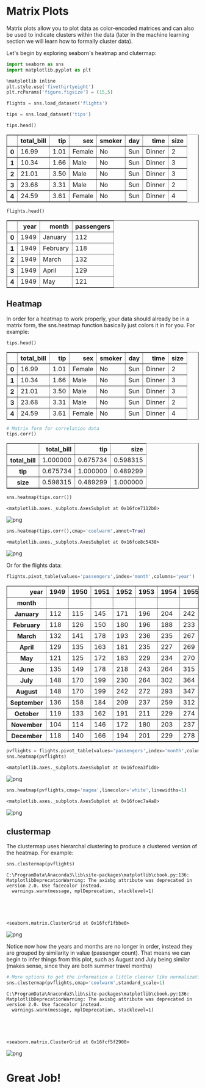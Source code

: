 
# Matrix Plots

Matrix plots allow you to plot data as color-encoded matrices and can also be used to indicate clusters within the data (later in the machine learning section we will learn how to formally cluster data).

Let's begin by exploring seaborn's heatmap and clutermap:


```python
import seaborn as sns
import matplotlib.pyplot as plt

%matplotlib inline
plt.style.use('fivethirtyeight')
plt.rcParams['figure.figsize'] = (15,5)
```


```python
flights = sns.load_dataset('flights')
```


```python
tips = sns.load_dataset('tips')
```


```python
tips.head()
```




<div>
<style>
    .dataframe thead tr:only-child th {
        text-align: right;
    }

    .dataframe thead th {
        text-align: left;
    }

    .dataframe tbody tr th {
        vertical-align: top;
    }
</style>
<table border="1" class="dataframe">
  <thead>
    <tr style="text-align: right;">
      <th></th>
      <th>total_bill</th>
      <th>tip</th>
      <th>sex</th>
      <th>smoker</th>
      <th>day</th>
      <th>time</th>
      <th>size</th>
    </tr>
  </thead>
  <tbody>
    <tr>
      <th>0</th>
      <td>16.99</td>
      <td>1.01</td>
      <td>Female</td>
      <td>No</td>
      <td>Sun</td>
      <td>Dinner</td>
      <td>2</td>
    </tr>
    <tr>
      <th>1</th>
      <td>10.34</td>
      <td>1.66</td>
      <td>Male</td>
      <td>No</td>
      <td>Sun</td>
      <td>Dinner</td>
      <td>3</td>
    </tr>
    <tr>
      <th>2</th>
      <td>21.01</td>
      <td>3.50</td>
      <td>Male</td>
      <td>No</td>
      <td>Sun</td>
      <td>Dinner</td>
      <td>3</td>
    </tr>
    <tr>
      <th>3</th>
      <td>23.68</td>
      <td>3.31</td>
      <td>Male</td>
      <td>No</td>
      <td>Sun</td>
      <td>Dinner</td>
      <td>2</td>
    </tr>
    <tr>
      <th>4</th>
      <td>24.59</td>
      <td>3.61</td>
      <td>Female</td>
      <td>No</td>
      <td>Sun</td>
      <td>Dinner</td>
      <td>4</td>
    </tr>
  </tbody>
</table>
</div>




```python
flights.head()
```




<div>
<style>
    .dataframe thead tr:only-child th {
        text-align: right;
    }

    .dataframe thead th {
        text-align: left;
    }

    .dataframe tbody tr th {
        vertical-align: top;
    }
</style>
<table border="1" class="dataframe">
  <thead>
    <tr style="text-align: right;">
      <th></th>
      <th>year</th>
      <th>month</th>
      <th>passengers</th>
    </tr>
  </thead>
  <tbody>
    <tr>
      <th>0</th>
      <td>1949</td>
      <td>January</td>
      <td>112</td>
    </tr>
    <tr>
      <th>1</th>
      <td>1949</td>
      <td>February</td>
      <td>118</td>
    </tr>
    <tr>
      <th>2</th>
      <td>1949</td>
      <td>March</td>
      <td>132</td>
    </tr>
    <tr>
      <th>3</th>
      <td>1949</td>
      <td>April</td>
      <td>129</td>
    </tr>
    <tr>
      <th>4</th>
      <td>1949</td>
      <td>May</td>
      <td>121</td>
    </tr>
  </tbody>
</table>
</div>



## Heatmap

In order for a heatmap to work properly, your data should already be in a matrix form, the sns.heatmap function basically just colors it in for you. For example:


```python
tips.head()
```




<div>
<style>
    .dataframe thead tr:only-child th {
        text-align: right;
    }

    .dataframe thead th {
        text-align: left;
    }

    .dataframe tbody tr th {
        vertical-align: top;
    }
</style>
<table border="1" class="dataframe">
  <thead>
    <tr style="text-align: right;">
      <th></th>
      <th>total_bill</th>
      <th>tip</th>
      <th>sex</th>
      <th>smoker</th>
      <th>day</th>
      <th>time</th>
      <th>size</th>
    </tr>
  </thead>
  <tbody>
    <tr>
      <th>0</th>
      <td>16.99</td>
      <td>1.01</td>
      <td>Female</td>
      <td>No</td>
      <td>Sun</td>
      <td>Dinner</td>
      <td>2</td>
    </tr>
    <tr>
      <th>1</th>
      <td>10.34</td>
      <td>1.66</td>
      <td>Male</td>
      <td>No</td>
      <td>Sun</td>
      <td>Dinner</td>
      <td>3</td>
    </tr>
    <tr>
      <th>2</th>
      <td>21.01</td>
      <td>3.50</td>
      <td>Male</td>
      <td>No</td>
      <td>Sun</td>
      <td>Dinner</td>
      <td>3</td>
    </tr>
    <tr>
      <th>3</th>
      <td>23.68</td>
      <td>3.31</td>
      <td>Male</td>
      <td>No</td>
      <td>Sun</td>
      <td>Dinner</td>
      <td>2</td>
    </tr>
    <tr>
      <th>4</th>
      <td>24.59</td>
      <td>3.61</td>
      <td>Female</td>
      <td>No</td>
      <td>Sun</td>
      <td>Dinner</td>
      <td>4</td>
    </tr>
  </tbody>
</table>
</div>




```python
# Matrix form for correlation data
tips.corr()
```




<div>
<style>
    .dataframe thead tr:only-child th {
        text-align: right;
    }

    .dataframe thead th {
        text-align: left;
    }

    .dataframe tbody tr th {
        vertical-align: top;
    }
</style>
<table border="1" class="dataframe">
  <thead>
    <tr style="text-align: right;">
      <th></th>
      <th>total_bill</th>
      <th>tip</th>
      <th>size</th>
    </tr>
  </thead>
  <tbody>
    <tr>
      <th>total_bill</th>
      <td>1.000000</td>
      <td>0.675734</td>
      <td>0.598315</td>
    </tr>
    <tr>
      <th>tip</th>
      <td>0.675734</td>
      <td>1.000000</td>
      <td>0.489299</td>
    </tr>
    <tr>
      <th>size</th>
      <td>0.598315</td>
      <td>0.489299</td>
      <td>1.000000</td>
    </tr>
  </tbody>
</table>
</div>




```python
sns.heatmap(tips.corr())
```




    <matplotlib.axes._subplots.AxesSubplot at 0x16fce7112b0>




![png](output_9_1.png)



```python
sns.heatmap(tips.corr(),cmap='coolwarm',annot=True)
```




    <matplotlib.axes._subplots.AxesSubplot at 0x16fce8c5438>




![png](output_10_1.png)


Or for the flights data:


```python
flights.pivot_table(values='passengers',index='month',columns='year')
```




<div>
<style>
    .dataframe thead tr:only-child th {
        text-align: right;
    }

    .dataframe thead th {
        text-align: left;
    }

    .dataframe tbody tr th {
        vertical-align: top;
    }
</style>
<table border="1" class="dataframe">
  <thead>
    <tr style="text-align: right;">
      <th>year</th>
      <th>1949</th>
      <th>1950</th>
      <th>1951</th>
      <th>1952</th>
      <th>1953</th>
      <th>1954</th>
      <th>1955</th>
      <th>1956</th>
      <th>1957</th>
      <th>1958</th>
      <th>1959</th>
      <th>1960</th>
    </tr>
    <tr>
      <th>month</th>
      <th></th>
      <th></th>
      <th></th>
      <th></th>
      <th></th>
      <th></th>
      <th></th>
      <th></th>
      <th></th>
      <th></th>
      <th></th>
      <th></th>
    </tr>
  </thead>
  <tbody>
    <tr>
      <th>January</th>
      <td>112</td>
      <td>115</td>
      <td>145</td>
      <td>171</td>
      <td>196</td>
      <td>204</td>
      <td>242</td>
      <td>284</td>
      <td>315</td>
      <td>340</td>
      <td>360</td>
      <td>417</td>
    </tr>
    <tr>
      <th>February</th>
      <td>118</td>
      <td>126</td>
      <td>150</td>
      <td>180</td>
      <td>196</td>
      <td>188</td>
      <td>233</td>
      <td>277</td>
      <td>301</td>
      <td>318</td>
      <td>342</td>
      <td>391</td>
    </tr>
    <tr>
      <th>March</th>
      <td>132</td>
      <td>141</td>
      <td>178</td>
      <td>193</td>
      <td>236</td>
      <td>235</td>
      <td>267</td>
      <td>317</td>
      <td>356</td>
      <td>362</td>
      <td>406</td>
      <td>419</td>
    </tr>
    <tr>
      <th>April</th>
      <td>129</td>
      <td>135</td>
      <td>163</td>
      <td>181</td>
      <td>235</td>
      <td>227</td>
      <td>269</td>
      <td>313</td>
      <td>348</td>
      <td>348</td>
      <td>396</td>
      <td>461</td>
    </tr>
    <tr>
      <th>May</th>
      <td>121</td>
      <td>125</td>
      <td>172</td>
      <td>183</td>
      <td>229</td>
      <td>234</td>
      <td>270</td>
      <td>318</td>
      <td>355</td>
      <td>363</td>
      <td>420</td>
      <td>472</td>
    </tr>
    <tr>
      <th>June</th>
      <td>135</td>
      <td>149</td>
      <td>178</td>
      <td>218</td>
      <td>243</td>
      <td>264</td>
      <td>315</td>
      <td>374</td>
      <td>422</td>
      <td>435</td>
      <td>472</td>
      <td>535</td>
    </tr>
    <tr>
      <th>July</th>
      <td>148</td>
      <td>170</td>
      <td>199</td>
      <td>230</td>
      <td>264</td>
      <td>302</td>
      <td>364</td>
      <td>413</td>
      <td>465</td>
      <td>491</td>
      <td>548</td>
      <td>622</td>
    </tr>
    <tr>
      <th>August</th>
      <td>148</td>
      <td>170</td>
      <td>199</td>
      <td>242</td>
      <td>272</td>
      <td>293</td>
      <td>347</td>
      <td>405</td>
      <td>467</td>
      <td>505</td>
      <td>559</td>
      <td>606</td>
    </tr>
    <tr>
      <th>September</th>
      <td>136</td>
      <td>158</td>
      <td>184</td>
      <td>209</td>
      <td>237</td>
      <td>259</td>
      <td>312</td>
      <td>355</td>
      <td>404</td>
      <td>404</td>
      <td>463</td>
      <td>508</td>
    </tr>
    <tr>
      <th>October</th>
      <td>119</td>
      <td>133</td>
      <td>162</td>
      <td>191</td>
      <td>211</td>
      <td>229</td>
      <td>274</td>
      <td>306</td>
      <td>347</td>
      <td>359</td>
      <td>407</td>
      <td>461</td>
    </tr>
    <tr>
      <th>November</th>
      <td>104</td>
      <td>114</td>
      <td>146</td>
      <td>172</td>
      <td>180</td>
      <td>203</td>
      <td>237</td>
      <td>271</td>
      <td>305</td>
      <td>310</td>
      <td>362</td>
      <td>390</td>
    </tr>
    <tr>
      <th>December</th>
      <td>118</td>
      <td>140</td>
      <td>166</td>
      <td>194</td>
      <td>201</td>
      <td>229</td>
      <td>278</td>
      <td>306</td>
      <td>336</td>
      <td>337</td>
      <td>405</td>
      <td>432</td>
    </tr>
  </tbody>
</table>
</div>




```python
pvflights = flights.pivot_table(values='passengers',index='month',columns='year')
sns.heatmap(pvflights)
```




    <matplotlib.axes._subplots.AxesSubplot at 0x16fcea3f1d0>




![png](output_13_1.png)



```python
sns.heatmap(pvflights,cmap='magma',linecolor='white',linewidths=1)
```




    <matplotlib.axes._subplots.AxesSubplot at 0x16fcec7a4a8>




![png](output_14_1.png)


## clustermap

The clustermap uses hierarchal clustering to produce a clustered version of the heatmap. For example:


```python
sns.clustermap(pvflights)
```

    C:\ProgramData\Anaconda3\lib\site-packages\matplotlib\cbook.py:136: MatplotlibDeprecationWarning: The axisbg attribute was deprecated in version 2.0. Use facecolor instead.
      warnings.warn(message, mplDeprecation, stacklevel=1)
    




    <seaborn.matrix.ClusterGrid at 0x16fcf1fbbe0>




![png](output_16_2.png)


Notice now how the years and months are no longer in order, instead they are grouped by similarity in value (passenger count). That means we can begin to infer things from this plot, such as August and July being similar (makes sense, since they are both summer travel months)


```python
# More options to get the information a little clearer like normalization
sns.clustermap(pvflights,cmap='coolwarm',standard_scale=1)
```

    C:\ProgramData\Anaconda3\lib\site-packages\matplotlib\cbook.py:136: MatplotlibDeprecationWarning: The axisbg attribute was deprecated in version 2.0. Use facecolor instead.
      warnings.warn(message, mplDeprecation, stacklevel=1)
    




    <seaborn.matrix.ClusterGrid at 0x16fcf5f2908>




![png](output_18_2.png)


# Great Job!
